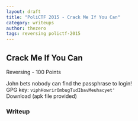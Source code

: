 ```yaml
---
layout: draft
title: "PoliCTF 2015 - Crack Me If You Can"
category: writeups
author: thezero
tags: reversing polictf-2015
---
```


## Crack Me If You Can
Reversing - 100 Points

John bets nobody can find the passphrase to login!<br/>
GPG key: `viphHowrirOmbugTudIbavMeuhacyet'`<br/>
Download (apk file provided)

### Writeup
